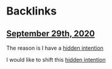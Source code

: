 
# Backlinks
## [September 29th, 2020](<September 29th, 2020.md>)
The reason is I have a [hidden intention](<hidden intention.md>)

I would like to shift this [hidden intention](<hidden intention.md>)

